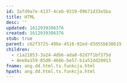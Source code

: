 ```yaml
---
id: 3afd9a7e-4137-4ceb-9319-09671d33e5ba
title: HTML
desc: ''
updated: 1612939306376
created: 1612939306376
stub: true
parent: c62f3725-496e-4516-92ed-d3d55b638619
children:
  - c1a21853-3a24-4db6-ada8-02d7f1bf375d
  - 8ee0a159-85d0-466b-be57-b1a51dd20013
fname: ang.dd.html.ts.funkcja.html
hpath: ang.dd.html.ts.funkcja.html
---
```



